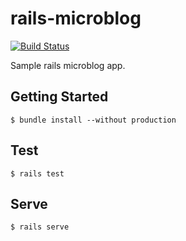 # rails-microblog

[![Build Status](https://travis-ci.org/jlbeard84/rails-microblog.svg?branch=master)](https://travis-ci.org/jlbeard84/rails-microblog)

Sample rails microblog app.

## Getting Started

    $ bundle install --without production
    
## Test

    $ rails test
    
## Serve

    $ rails serve
